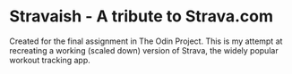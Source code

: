 # Stravaish - A tribute to Strava.com

Created for the final assignment in The Odin Project. This is my attempt at recreating a working (scaled down) version of Strava, the widely popular workout tracking app.
